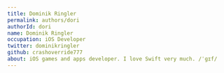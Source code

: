 ```yaml
---
title: Dominik Ringler
permalink: authors/dori
authorId: dori
name: Dominik Ringler
occupation: iOS Developer
twitter: dominikringler
github: crashoverride777
about: iOS games and apps developer. I love Swift very much. /ˈɡɪf/
---
```



